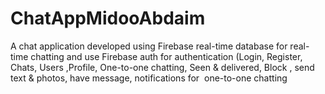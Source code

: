# ChatAppMidooAbdaim
A chat application developed using Firebase real-time database for real-time chatting and use Firebase auth for authentication (Login, Register, Chats, Users ,Profile, One-to-one chatting, Seen & delivered, Block , send text & photos, have message, notifications for  one-to-one chatting

